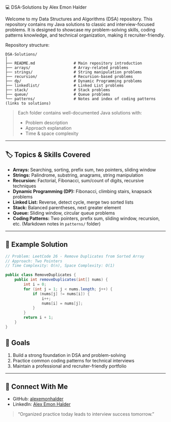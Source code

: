 💻 DSA-Solutions by Alex Emon Halder

Welcome to my Data Structures and Algorithms (DSA) repository.
This repository contains my Java solutions to classic and interview-focused problems.
It is designed to showcase my problem-solving skills, coding patterns knowledge, and technical organization, making it recruiter-friendly.


Repository structure:
```
DSA-Solutions/
│
├── README.md                 # Main repository introduction
├── arrays/                   # Array-related problems
├── strings/                  # String manipulation problems
├── recursion/                # Recursion-based problems
├── dp/                       # Dynamic Programming problems
├── linkedlist/               # Linked List problems
├── stack/                    # Stack problems
├── queue/                    # Queue problems
└── patterns/                 # Notes and index of coding patterns (links to solutions)
```

> Each folder contains well-documented Java solutions with:
> - Problem description
> - Approach explanation
> - Time & space complexity

---

## 🏷 Topics & Skills Covered

- **Arrays:** Searching, sorting, prefix sum, two pointers, sliding window  
- **Strings:** Palindrome, substring, anagrams, string manipulation  
- **Recursion:** Factorial, Fibonacci, sum/count of digits, recursive techniques  
- **Dynamic Programming (DP):** Fibonacci, climbing stairs, knapsack problems  
- **Linked List:** Reverse, detect cycle, merge two sorted lists  
- **Stack:** Balanced parentheses, next greater element  
- **Queue:** Sliding window, circular queue problems  
- **Coding Patterns:** Two pointers, prefix sum, sliding window, recursion, etc. (Markdown notes in `patterns/` folder)

---


## 📌 Example Solution

```java
// Problem: LeetCode 26 - Remove Duplicates from Sorted Array
// Approach: Two Pointers
// Time Complexity: O(n), Space Complexity: O(1)

public class RemoveDuplicates {
    public int removeDuplicates(int[] nums) {
        int i = 0;
        for (int j = 1; j < nums.length; j++) {
            if (nums[j] != nums[i]) {
                i++;
                nums[i] = nums[j];
            }
        }
        return i + 1;
    }
}

```


## 🎯 Goals
1. Build a strong foundation in DSA and problem-solving  
2. Practice common coding patterns for technical interviews  
3. Maintain a professional and recruiter-friendly portfolio

---

## 🌟 Connect With Me
- GitHub: [alexemonhalder](https://github.com/alexemonhalder)  
- LinkedIn: [Alex Emon Halder](https://www.linkedin.com/in/alexemonhalder/)

> “Organized practice today leads to interview success tomorrow.”
